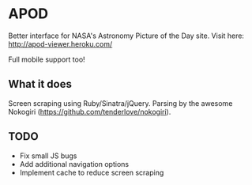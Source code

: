 APOD
===

Better interface for NASA's Astronomy Picture of the Day site. Visit here: http://apod-viewer.heroku.com/

Full mobile support too!

What it does
---

Screen scraping using Ruby/Sinatra/jQuery. Parsing by the awesome Nokogiri (https://github.com/tenderlove/nokogiri).

TODO
---

- Fix small JS bugs
- Add additional navigation options
- Implement cache to reduce screen scraping
